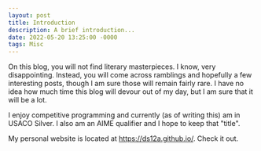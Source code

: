 ```yaml
---
layout: post
title: Introduction
description: A brief introduction...
date: 2022-05-20 13:25:00 -0000
tags: Misc
---
```


On this blog, you will not find literary masterpieces. I know, very disappointing. Instead, you will come across ramblings and hopefully a few interesting posts, though I am sure those will remain fairly rare. I have no idea how much time this blog will devour out of my day, but I am sure that it will be a lot.

I enjoy competitive programming and currently (as of writing this) am in USACO Silver. I also am an AIME qualifier and I hope to keep that "title". 

My personal website is located at https://ds12a.github.io/. Check it out.
